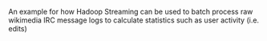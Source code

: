 An example for how Hadoop Streaming can be used to batch process raw wikimedia IRC message logs to calculate statistics such as user activity (i.e. edits)
